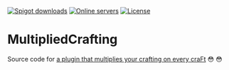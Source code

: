 [![Spigot downloads](https://img.shields.io/spiget/downloads/89265?color=yellow&label=Spigot%20downloads)](https://www.spigotmc.org/resources/tapls-multiplied-crafting-challenge-recreation.89265/)
[![Online servers](https://img.shields.io/bstats/servers/10431?color=brightgreen&label=Online%20servers)](https://bstats.org/plugin/bukkit/Multiplied%20Crafting/10431)
[![License](https://img.shields.io/badge/License-GPL-orange)](https://github.com/notnotnotswipez/MultipliedCrafting/blob/main/LICENSE)

# MultipliedCrafting

Source code for [a plugin that multiplies your crafting on every craFt](https://www.spigotmc.org/resources/tapls-multiplied-crafting-challenge-recreation.89265/) :flushed: :flushed:

